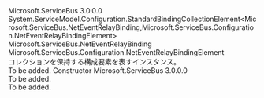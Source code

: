 <Type Name="NetEventRelayBindingCollectionElement" FullName="Microsoft.ServiceBus.Configuration.NetEventRelayBindingCollectionElement">
  <TypeSignature Language="C#" Value="public class NetEventRelayBindingCollectionElement : System.ServiceModel.Configuration.StandardBindingCollectionElement&lt;Microsoft.ServiceBus.NetEventRelayBinding,Microsoft.ServiceBus.Configuration.NetEventRelayBindingElement&gt;" />
  <TypeSignature Language="ILAsm" Value=".class public auto ansi beforefieldinit NetEventRelayBindingCollectionElement extends System.ServiceModel.Configuration.StandardBindingCollectionElement`2&lt;class Microsoft.ServiceBus.NetEventRelayBinding, class Microsoft.ServiceBus.Configuration.NetEventRelayBindingElement&gt;" />
  <TypeSignature Language="DocId" Value="T:Microsoft.ServiceBus.Configuration.NetEventRelayBindingCollectionElement" />
  <TypeSignature Language="VB.NET" Value="Public Class NetEventRelayBindingCollectionElement&#xA;Inherits StandardBindingCollectionElement(Of NetEventRelayBinding, NetEventRelayBindingElement)" />
  <TypeSignature Language="F#" Value="type NetEventRelayBindingCollectionElement = class&#xA;    inherit StandardBindingCollectionElement&lt;NetEventRelayBinding, NetEventRelayBindingElement&gt;" />
  <AssemblyInfo>
    <AssemblyName>Microsoft.ServiceBus</AssemblyName>
    <AssemblyVersion>3.0.0.0</AssemblyVersion>
  </AssemblyInfo>
  <Base>
    <BaseTypeName>System.ServiceModel.Configuration.StandardBindingCollectionElement&lt;Microsoft.ServiceBus.NetEventRelayBinding,Microsoft.ServiceBus.Configuration.NetEventRelayBindingElement&gt;</BaseTypeName>
    <BaseTypeArguments>
      <BaseTypeArgument TypeParamName="!0">Microsoft.ServiceBus.NetEventRelayBinding</BaseTypeArgument>
      <BaseTypeArgument TypeParamName="!1">Microsoft.ServiceBus.Configuration.NetEventRelayBindingElement</BaseTypeArgument>
    </BaseTypeArguments>
  </Base>
  <Interfaces />
  <Docs>
    <summary>コレクションを保持する構成要素を表す<see cref="T:Microsoft.ServiceBus.Configuration.NetEventRelayBindingElement" />インスタンス。</summary>
    <remarks>To be added.</remarks>
  </Docs>
  <Members>
    <Member MemberName=".ctor">
      <MemberSignature Language="C#" Value="public NetEventRelayBindingCollectionElement ();" />
      <MemberSignature Language="ILAsm" Value=".method public hidebysig specialname rtspecialname instance void .ctor() cil managed" />
      <MemberSignature Language="DocId" Value="M:Microsoft.ServiceBus.Configuration.NetEventRelayBindingCollectionElement.#ctor" />
      <MemberSignature Language="VB.NET" Value="Public Sub New ()" />
      <MemberType>Constructor</MemberType>
      <AssemblyInfo>
        <AssemblyName>Microsoft.ServiceBus</AssemblyName>
        <AssemblyVersion>3.0.0.0</AssemblyVersion>
      </AssemblyInfo>
      <Parameters />
      <Docs>
        <summary>To be added.</summary>
        <remarks>To be added.</remarks>
      </Docs>
    </Member>
  </Members>
</Type>